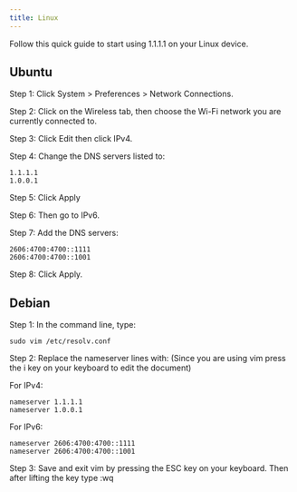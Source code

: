 ```yaml
---
title: Linux
---
```


Follow this quick guide to start using 1.1.1.1 on your Linux device.

## Ubuntu

Step 1: Click System > Preferences > Network Connections.

Step 2: Click on the Wireless tab, then choose the Wi-Fi network you are currently connected to.

Step 3: Click Edit then click IPv4.

Step 4: Change the DNS servers listed to:

    1.1.1.1  
    1.0.0.1

Step 5: Click Apply

Step 6: Then go to IPv6.

Step 7: Add the DNS servers:

    2606:4700:4700::1111
    2606:4700:4700::1001

Step 8: Click Apply.

## Debian

Step 1: In the command line, type:

    sudo vim /etc/resolv.conf

Step 2: Replace the nameserver lines with:
(Since you are using vim press the i key on your keyboard to edit the document)

For IPv4:

    nameserver 1.1.1.1
    nameserver 1.0.0.1

For IPv6:

    nameserver 2606:4700:4700::1111
    nameserver 2606:4700:4700::1001

Step 3: Save and exit vim by pressing the ESC key on your keyboard. Then after lifting the key type :wq
